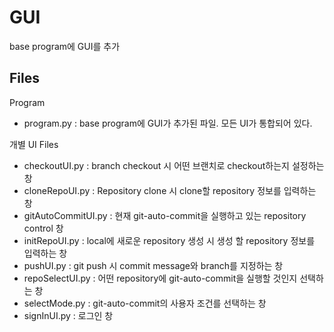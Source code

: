 # GUI
base program에 GUI를 추가

## Files

Program
- program.py : base program에 GUI가 추가된 파일. 모든 UI가 통합되어 있다.

개별 UI Files
- checkoutUI.py      : branch checkout 시 어떤 브랜치로 checkout하는지 설정하는 창
- cloneRepoUI.py     : Repository clone 시 clone할 repository 정보를 입력하는 창
- gitAutoCommitUI.py : 현재 git-auto-commit을 실행하고 있는 repository control 창
- initRepoUI.py      : local에 새로운 repository 생성 시 생성 할 repository 정보를 입력하는 창
- pushUI.py          : git push 시 commit message와 branch를 지정하는 창
- repoSelectUI.py    : 어떤 repository에 git-auto-commit을 실행할 것인지 선택하는 창 
- selectMode.py      : git-auto-commit의 사용자 조건를 선택하는 창
- signInUI.py        : 로그인 창
